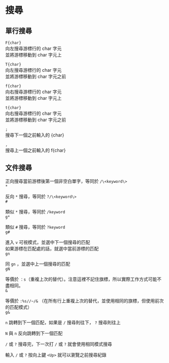 # 搜尋

##  單行搜尋

`F{char}`  
向左搜尋游標行的 char 字元  
並將游標移動到 char 字元上

`T{char}`  
向左搜尋游標行的 char 字元  
並將游標移動到 char 字元之前

`f{char}`  
向右搜尋游標行的 char 字元  
並將游標移動到 char 字元上

`t{char}`  
向右搜尋游標行的 char 字元  
並將游標移動到 char 字元之前

`;`  
搜尋下一個之前輸入的 {char}

`,`  
搜尋上一個之前輸入的 f{char}

## 文件搜尋

正向搜尋當前游標後第一個非空白單字，等同於 `/\<keyword\>`  
`*`

反向 `*` 搜尋，等同於 `?/\<keyword\>`  
`#`

類似 `*` 搜尋，等同於 `/keyword`  
`g*`

類似 `#` 搜尋，等同於 `?keyword`  
`g#`

進入 `v` 可視模式，並選中下一個搜尋的匹配  
如果游標在匹配處的話，就選中當前游標的匹配  
`gn`

同 `gn` ，並選中上一個搜尋的匹配  
`gN`

等價於 `：s`（重複上次的替代）。注意這裡不記住旗標，所以實際工作方式可能不盡相同。  
`&`

等價於 `:%s//~/&` （在所有行上重複上次的替代，並使用相同的旗標，但使用前次的匹配模式）  
`g&`

`n` 跳轉到下一個匹配，如果是 `/` 搜尋則往下， `?` 搜尋則往上

`N` 與 `n` 反向跳轉到下一個匹配

`/` 或 `?` 搜尋完，下一次打 `/` 或 `?` 就會使用相同模式搜尋

輸入 `/` 或 `?` 按向上鍵 `<Up>` 就可以瀏覽之前搜尋紀錄

